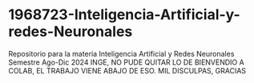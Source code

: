 # 1968723-Inteligencia-Artificial-y-redes-Neuronales
Repositorio para la materia Inteligencia Artificial y Redes Neuronales     Semestre Ago-Dic 2024
INGE, NO PUDE QUITAR LO DE BIENVENDIO A COLAB, EL TRABAJO VIENE ABAJO DE ESO.
MIL DISCULPAS, GRACIAS
